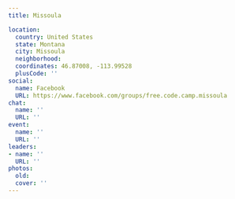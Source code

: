 ```yaml
---
title: Missoula

location:
  country: United States
  state: Montana
  city: Missoula
  neighborhood: 
  coordinates: 46.87008, -113.99528
  plusCode: ''
social:
  name: Facebook
  URL: https://www.facebook.com/groups/free.code.camp.missoula
chat:
  name: ''
  URL: ''
event:
  name: ''
  URL: ''
leaders:
- name: ''
  URL: ''
photos:
  old: 
  cover: ''
---
```

